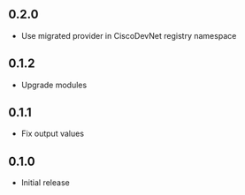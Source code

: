 ## 0.2.0

- Use migrated provider in CiscoDevNet registry namespace

## 0.1.2

- Upgrade modules

## 0.1.1

- Fix output values

## 0.1.0

- Initial release
